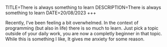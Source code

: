 TITLE=There is always something to learn
DESCRIPTION=There is always something to learn
DATE=20/08/2023
+++

Recently, I’ve been feeling a bit overwhelmed. In the
context of programming (but also in life) there is so much
to learn. Just pick a topic outside of your daily work, you
are now a completly beginner in that topic. While this is
something I like, It gives me anxiety for some reason.